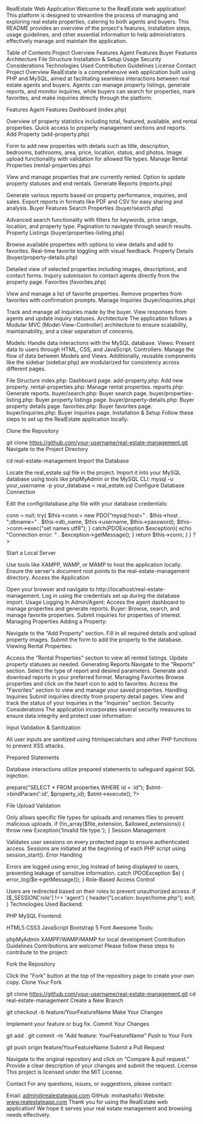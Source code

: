 RealEstate Web Application
Welcome to the RealEstate web application! This platform is designed to streamline the process of managing and exploring real estate properties, catering to both agents and buyers. This README provides an overview of the project's features, installation steps, usage guidelines, and other essential information to help administrators effectively manage and maintain the application.

Table of Contents
Project Overview
Features
Agent Features
Buyer Features
Architecture
File Structure
Installation & Setup
Usage
Security Considerations
Technologies Used
Contribution Guidelines
License
Contact
Project Overview
RealEstate is a comprehensive web application built using PHP and MySQL, aimed at facilitating seamless interactions between real estate agents and buyers. Agents can manage property listings, generate reports, and monitor inquiries, while buyers can search for properties, mark favorites, and make inquiries directly through the platform.

Features
Agent Features
Dashboard (index.php)

Overview of property statistics including total, featured, available, and rental properties.
Quick access to property management sections and reports.
Add Property (add-property.php)

Form to add new properties with details such as title, description, bedrooms, bathrooms, area, price, location, status, and photos.
Image upload functionality with validation for allowed file types.
Manage Rental Properties (rental-properties.php)

View and manage properties that are currently rented.
Option to update property statuses and end rentals.
Generate Reports (reports.php)

Generate various reports based on property performance, inquiries, and sales.
Export reports in formats like PDF and CSV for easy sharing and analysis.
Buyer Features
Search Properties (buyer/search.php)

Advanced search functionality with filters for keywords, price range, location, and property type.
Pagination to navigate through search results.
Property Listings (buyer/properties-listing.php)

Browse available properties with options to view details and add to favorites.
Real-time favorite toggling with visual feedback.
Property Details (buyer/property-details.php)

Detailed view of selected properties including images, descriptions, and contact forms.
Inquiry submission to contact agents directly from the property page.
Favorites (favorites.php)

View and manage a list of favorite properties.
Remove properties from favorites with confirmation prompts.
Manage Inquiries (buyer/inquiries.php)

Track and manage all inquiries made by the buyer.
View responses from agents and update inquiry statuses.
Architecture
The application follows a Modular MVC (Model-View-Controller) architecture to ensure scalability, maintainability, and a clear separation of concerns.

Models: Handle data interactions with the MySQL database.
Views: Present data to users through HTML, CSS, and JavaScript.
Controllers: Manage the flow of data between Models and Views.
Additionally, reusable components like the sidebar (sidebar.php) are modularized for consistency across different pages.

File Structure
index.php: Dashboard page.
add-property.php: Add new property.
rental-properties.php: Manage rental properties.
reports.php: Generate reports.
buyer/search.php: Buyer search page.
buyer/properties-listing.php: Buyer property listings page.
buyer/property-details.php: Buyer property details page.
favorites.php: Buyer favorites page.
buyer/inquiries.php: Buyer inquiries page.
Installation & Setup
Follow these steps to set up the RealEstate application locally:

Clone the Repository

git clone https://github.com/your-username/real-estate-management.git
Navigate to the Project Directory

cd real-estate-management
Import the Database

Locate the real_estate.sql file in the project.
Import it into your MySQL database using tools like phpMyAdmin or the MySQL CLI:
mysql -u your_username -p your_database < real_estate.sql
Configure Database Connection

Edit the config/database.php file with your database credentials:
<?php
class Database {
    private $host = "localhost";
    private $db_name = "real_estate";
    private $username = "your_database_username";
    private $password = "your_database_password";
    public $conn;

    public function getConnection(){
        $this->conn = null;
        try{
            $this->conn = new PDO("mysql:host=" . $this->host . ";dbname=" . $this->db_name, 
                                  $this->username, 
                                  $this->password);
            $this->conn->exec("set names utf8");
        } catch(PDOException $exception){
            echo "Connection error: " . $exception->getMessage();
        }
        return $this->conn;
    }
}
?>
Start a Local Server

Use tools like XAMPP, WAMP, or MAMP to host the application locally.
Ensure the server's document root points to the real-estate-management directory.
Access the Application

Open your browser and navigate to http://localhost/real-estate-management.
Log in using the credentials set up during the database import.
Usage
Logging In
Admin/Agent:
Access the agent dashboard to manage properties and generate reports.
Buyer:
Browse, search, and manage favorite properties.
Submit inquiries for properties of interest.
Managing Properties
Adding a Property:

Navigate to the "Add Property" section.
Fill in all required details and upload property images.
Submit the form to add the property to the database.
Viewing Rental Properties:

Access the "Rental Properties" section to view all rented listings.
Update property statuses as needed.
Generating Reports
Navigate to the "Reports" section.
Select the type of report and desired parameters.
Generate and download reports in your preferred format.
Managing Favorites
Browse properties and click on the heart icon to add to favorites.
Access the "Favorites" section to view and manage your saved properties.
Handling Inquiries
Submit inquiries directly from property detail pages.
View and track the status of your inquiries in the "Inquiries" section.
Security Considerations
The application incorporates several security measures to ensure data integrity and protect user information:

Input Validation & Sanitization

All user inputs are sanitized using htmlspecialchars and other PHP functions to prevent XSS attacks.
<?php echo htmlspecialchars($property['title']); ?>
Prepared Statements

Database interactions utilize prepared statements to safeguard against SQL injection.
<?php
$stmt = $db->prepare("SELECT * FROM properties WHERE id = :id");
$stmt->bindParam(':id', $property_id);
$stmt->execute();
?>
File Upload Validation

Only allows specific file types for uploads and renames files to prevent malicious uploads.
if (!in_array($file_extension, $allowed_extensions)) {
    throw new Exception('Invalid file type.');
}
Session Management

Validates user sessions on every protected page to ensure authenticated access.
Sessions are initiated at the beginning of each PHP script using session_start().
Error Handling

Errors are logged using error_log instead of being displayed to users, preventing leakage of sensitive information.
catch (PDOException $e) {
    error_log($e->getMessage());
}
Role-Based Access Control

Users are redirected based on their roles to prevent unauthorized access.
if ($_SESSION['role'] !== 'agent') {
    header("Location: buyer/home.php");
    exit;
}
Technologies Used
Backend:

PHP
MySQL
Frontend:

HTML5
CSS3
JavaScript
Bootstrap 5
Font Awesome
Tools:

phpMyAdmin
XAMPP/WAMP/MAMP for local development
Contribution Guidelines
Contributions are welcome! Please follow these steps to contribute to the project:

Fork the Repository

Click the "Fork" button at the top of the repository page to create your own copy.
Clone Your Fork

git clone https://github.com/your-username/real-estate-management.git
cd real-estate-management
Create a New Branch

git checkout -b feature/YourFeatureName
Make Your Changes

Implement your feature or bug fix.
Commit Your Changes

git add .
git commit -m "Add feature: YourFeatureName"
Push to Your Fork

git push origin feature/YourFeatureName
Submit a Pull Request

Navigate to the original repository and click on "Compare & pull request."
Provide a clear description of your changes and submit the request.
License
This project is licensed under the MIT License.

Contact
For any questions, issues, or suggestions, please contact:

Email: admin@realestateapp.com
GitHub: mohashafici
Website: www.realestateapp.com
Thank you for using the RealEstate web application! We hope it serves your real estate management and browsing needs effectively.
